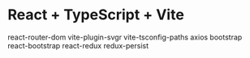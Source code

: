 <h1>React + TypeScript + Vite</h1>
react-router-dom
vite-plugin-svgr
vite-tsconfig-paths
axios
bootstrap
react-bootstrap
react-redux
redux-persist
